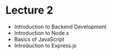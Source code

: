 # Lecture 2

- Introduction to Backend Development
- Introduction to Node.s
- Basics of JavaScript
- Introduction to Express.js
